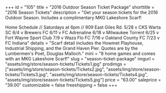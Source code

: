 +++
id = "105"
title = "2016 Outdoor Season Ticket Package"
shorttitle = "2016 Season Tickets"
description = "Get your season tickets for the 2016 Outdoor Season. Includes a complimentary MKG Lakeshore Scarf! 

Home Schedule // Saturdays at 6pm // 909 East Giles Rd.
5/28 v CKS Warta SC
6/4 v Brewers FC
6/11 v FC Adrenaline
6/18 v Milwaukee Torrent
6/25 v Fort Wayne Sport Club
7/9 v Waza Flo FC
7/16 v Oakland County FC
7/23 v FC Indiana"
details = "Scarf detail includes the Howmet Playhouse, Industrial Shipping, and the Grand Haven Pier. Quotes are by the Lumbermen's Poet, Douglas Malloch."
mini = "8 home games and comes with an MKG Lakeshore Scarf!"
slug = "season-ticket-package"
imgurl = "assets/img/store/season-tickets/Tickets1.jpg"
prodimgs = ["assets/img/store/season-tickets/Tickets2.jpg", "assets/img/store/season-tickets/Tickets3.jpg", "assets/img/store/season-tickets/Tickets4.jpg", "assets/img/store/season-tickets/Tickets5.jpg"]
price = "63.00"
saleprice = "39.00"
customizable = false
freeshipping = false
+++
